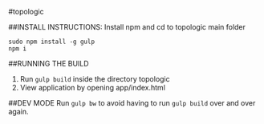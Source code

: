 #topologic

##INSTALL INSTRUCTIONS:
Install npm and cd to topologic main folder
```
sudo npm install -g gulp
npm i
```

##RUNNING THE BUILD
1. Run `gulp build` inside the directory topologic
2. View application by opening app/index.html

##DEV MODE
Run `gulp bw` to avoid having to run `gulp build` over and over again.